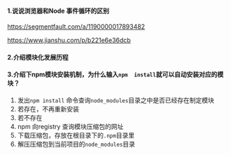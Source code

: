 #### 1.说说浏览器和Node 事件循环的区别

https://segmentfault.com/a/1190000017893482

https://www.jianshu.com/p/b221e6e36dcb

#### 2.介绍模块化发展历程

#### 3.介绍下npm模块安装机制，为什么输入`npm  install`就可以自动安装对应的模块？

1. 发出`npm install` 命令查询`node_modules`目录之中是否已经存在制定模块
2. 若存在，不再重新安装
3. 若不存在
4. npm 向registry 查询模块压缩包的网址
5. 下载压缩包，存放在根目录下的`.npm`目录里
6. 解压压缩包到当前项目的`node_modules`目录 

